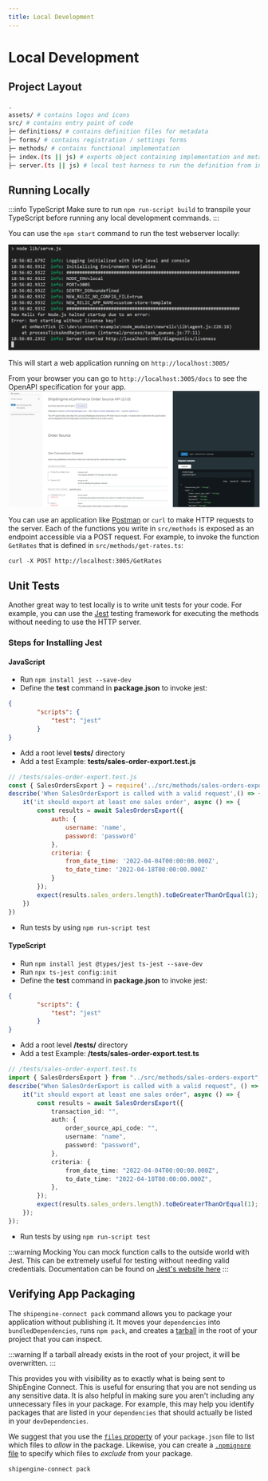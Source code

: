 ```yaml
---
title: Local Development
---
```

# Local Development
## Project Layout
```bash
.
assets/ # contains logos and icons
src/ # contains entry point of code
├─ definitions/ # contains definition files for metadata
├─ forms/ # contains registration / settings forms
├─ methods/ # contains functional implementation
├─ index.(ts || js) # exports object containing implementation and metadata definition
├─ server.(ts || js) # local test harness to run the definition from index as a web server
```

## Running Locally
:::info TypeScript
Make sure to run `npm run-script build` to transpile your TypeScript before running any local development commands.
:::

You can use the `npm start` command to run the test webserver locally:

![](./images/running-service-locally.png)

This will start a web application running on `http://localhost:3005/`

From your browser you can go to `http://localhost:3005/docs` to see the OpenAPI
specification for your app.
![](./images/docs-endpoint.png)

You can use an application like [Postman](https://www.postman.com/) or `curl`
to make HTTP requests to the server. Each of the functions you write in
`src/methods` is exposed as an endpoint accessible via a POST request. For example,
to invoke the function `GetRates` that is defined in `src/methods/get-rates.ts`:

```
curl -X POST http://localhost:3005/GetRates
```

## Unit Tests
Another great way to test locally is to write unit tests for your code. For
example, you can use the [Jest](https://jestjs.io/) testing framework for
executing the methods without needing to use the HTTP server.

### Steps for Installing Jest
#### JavaScript
- Run `npm install jest --save-dev`
- Define the **test** command in **package.json** to invoke jest:

```JSON
{
        "scripts": {
            "test": "jest"
        }
}
```

- Add a root level **tests/** directory
- Add a test Example: **tests/sales-order-export.test.js**

```JavaScript
// /tests/sales-order-export.test.js
const { SalesOrdersExport } = require('../src/methods/sales-orders-export/index');
describe('When SalesOrderExport is called with a valid request',() => {
    it('it should export at least one sales order', async () => {
        const results = await SalesOrdersExport({
            auth: {
                username: 'name',
                password: 'password'
            },
            criteria: {
                from_date_time: '2022-04-04T00:00:00.000Z',
                to_date_time: '2022-04-18T00:00:00.000Z'
            }
        });
        expect(results.sales_orders.length).toBeGreaterThanOrEqual(1);
    })
})
```
- Run tests by using `npm run-script test`

#### TypeScript
- Run `npm install jest @types/jest ts-jest --save-dev`
- Run `npx ts-jest config:init`
- Define the **test** command in **package.json** to invoke jest:
```JSON
{
        "scripts": {
            "test": "jest"
        }
}
```
- Add a root level **/tests/** directory
- Add a test Example: **/tests/sales-order-export.test.ts**
```TypeScript
// /tests/sales-order-export.test.ts
import { SalesOrdersExport } from "../src/methods/sales-orders-export";
describe("When SalesOrderExport is called with a valid request", () => {
    it("it should export at least one sales order", async () => {
        const results = await SalesOrdersExport({
            transaction_id: "",
            auth: {
                order_source_api_code: "",
                username: "name",
                password: "password",
            },
            criteria: {
                from_date_time: "2022-04-04T00:00:00.000Z",
                to_date_time: "2022-04-18T00:00:00.000Z",
            },
        });
        expect(results.sales_orders.length).toBeGreaterThanOrEqual(1);
    });
});
```
- Run tests by using `npm run-script test`

:::warning Mocking
You can mock function calls to the outside world with Jest. This can be extremely useful for testing without needing valid credentials. Documentation can be found on [Jest's website here](https://jestjs.io/docs/mock-functions)
:::

## Verifying App Packaging

The `shipengine-connect pack` command allows you to package your application without
publishing it. It moves your `dependencies` into `bundledDependencies`, runs
`npm pack`, and creates a [tarball](https://en.wikipedia.org/wiki/Tar_(computing))
in the root of your project that you can inspect.

:::warning
If a tarball already exists in the root of your project, it will be overwritten.
:::

This provides you with visibility as to exactly what is being sent to ShipEngine
Connect. This is useful for ensuring that you are not sending us any sensitive
data. It is also helpful in making sure you aren't including any unnecessary files
in your package. For example, this may help you identify packages that are listed
in your `dependencies` that should actually be listed in your `devDependencies`.

We suggest that you use the
[`files` property](https://docs.npmjs.com/files/package.json#files) of your
`package.json` file to list which files to _allow_ in the package. Likewise, you
can create a [`.npmignore` file](https://docs.npmjs.com/using-npm/developers.html#keeping-files-out-of-your-package)
to specify which files to _exclude_ from your package.

```
shipengine-connect pack
```
